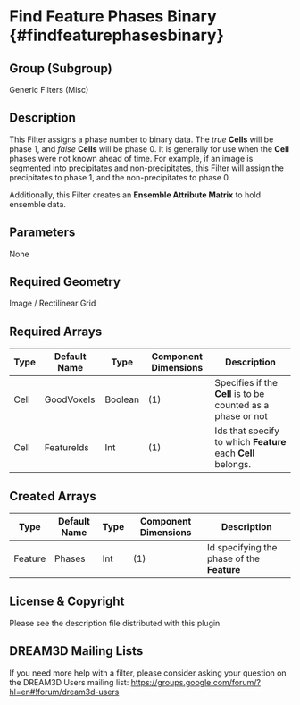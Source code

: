 Find Feature Phases Binary {#findfeaturephasesbinary}
=============

## Group (Subgroup) ##
Generic Filters (Misc)

## Description ##
This Filter assigns a phase number to binary data. The *true* **Cells** will be phase 1, and *false* **Cells** will be phase 0. It is generally for use when the **Cell** phases were not known ahead of time. For example, if an image is segmented into precipitates and non-precipitates, this Filter will assign the precipitates to phase 1, and the non-precipitates to phase 0.

Additionally, this Filter creates an **Ensemble Attribute Matrix** to hold ensemble data. 

## Parameters ##
None

## Required Geometry ##
Image / Rectilinear Grid

## Required Arrays ##
| Type | Default Name | Type | Component Dimensions | Description |
|------|--------------|-------------|---------|-----|
| Cell | GoodVoxels | Boolean | (1) | Specifies if the **Cell** is to be counted as a phase or not |
| Cell | FeatureIds | Int | (1) | Ids that specify to which **Feature** each **Cell** belongs. |


## Created Arrays ##
| Type | Default Name | Type | Component Dimensions | Description |
|------|--------------|-------------|---------|-----|
| Feature | Phases | Int | (1) | Id specifying the phase of the **Feature** |


## License & Copyright ##

Please see the description file distributed with this plugin.

## DREAM3D Mailing Lists ##

If you need more help with a filter, please consider asking your question on the DREAM3D Users mailing list:
https://groups.google.com/forum/?hl=en#!forum/dream3d-users


